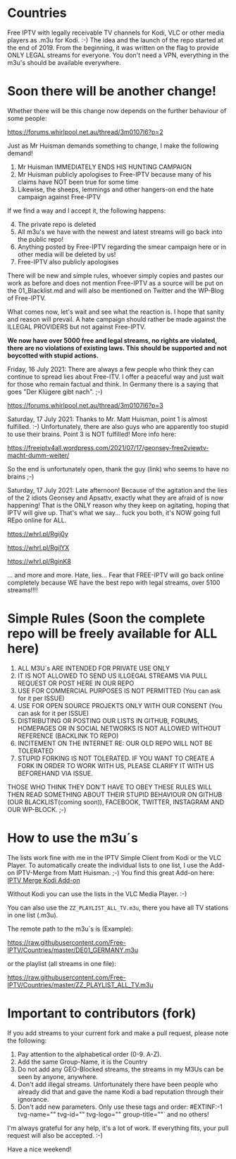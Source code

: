 # Countries
Free IPTV with legally receivable TV channels for Kodi, VLC or other media players as .m3u for Kodi. :-) The idea and the launch of the repo started at the end of 2019. From the beginning, it was written on the flag to provide ONLY LEGAL streams for everyone. You don't need a VPN, everything in the m3u's should be available everywhere.

# Soon there will be another change!

Whether there will be this change now depends on the further behaviour of some people:

https://forums.whirlpool.net.au/thread/3m0107l6?p=2

Just as Mr Huisman demands something to change, I make the following demand!

1. Mr Huisman IMMEDIATELY ENDS HIS HUNTING CAMPAIGN
2. Mr Huisman publicly apologises to Free-IPTV because many of his claims have NOT been true for some time
3. Likewise, the sheeps, lemmings and other hangers-on end the hate campaign against Free-IPTV

If we find a way and I accept it, the following happens:

4. The private repo is deleted
5. All m3u's we have with the newest and latest streams will go back into the public repo!
6. Anything posted by Free-IPTV regarding the smear campaign here or in other media will be deleted by us!
7. Free-IPTV also publicly apologises

There will be new and simple rules, whoever simply copies and pastes our work as before and does not mention Free-IPTV as a source will be put on the 01_Blacklist.md and will also be mentioned on Twitter and the WP-Blog of Free-IPTV. 

What comes now, let's wait and see what the reaction is. I hope that sanity and reason will prevail. A hate campaign should rather be made against the ILLEGAL PROVIDERS but not against Free-IPTV.

**We now have over 5000 free and legal streams, no rights are violated, there are no violations of existing laws. This should be supported and not boycotted with stupid actions.**

Friday, 16 July 2021: There are always a few people who think they can continue to spread lies about Free-ITV. I offer a peaceful way and just wait for those who remain factual and think. In Germany there is a saying that goes "Der Klügere gibt nach". ;-) 

https://forums.whirlpool.net.au/thread/3m0107l6?p=3

Saturday, 17 July 2021: Thanks to Mr. Matt Huisman, point 1 is almost fulfilled. :-) Unfortunately, there are also guys who are apparently too stupid to use their brains. Point 3 is NOT fulfilled! More info here:

https://freeiptv4all.wordpress.com/2021/07/17/geonsey-free2viewtv-macht-dumm-weiter/

So the end is unfortunately open, thank the guy (link) who seems to have no brains ;-)

Saturday, 17 July 2021: Late afternoon! Because of the agitation and the lies of the 2 idiots Geonsey and Apsattv, exactly what they are afraid of is now happening! That is the ONLY reason why they keep on agitating, hoping that IPTV will give up. That's what we say... fuck you both, it's NOW going full REpo online for ALL.

https://whrl.pl/Rgij0y

https://whrl.pl/RgilYX

https://whrl.pl/RginK8

... and more and more. Hate, lies... Fear that FREE-IPTV will go back online completely because WE have the best repo with legal streams, over 5100 streams!!!!

# Simple Rules (Soon the complete repo will be freely available for ALL here)

1. ALL M3U´s ARE INTENDED FOR PRIVATE USE ONLY
2. IT IS NOT ALLOWED TO SEND US ILLGEGAL STREAMS VIA PULL REQUEST OR POST HERE IN OUR REPO
3. USE FOR COMMERCIAL PURPOSES IS NOT PERMITTED (You can ask for it per ISSUE)
4. USE FOR OPEN SOURCE PROJEKTS ONLY WITH OUR CONSENT (You can ask for it per ISSUE)
5. DISTRIBUTING OR POSTING OUR LISTS IN GITHUB, FORUMS, HOMEPAGES OR IN SOCIAL NETWORKS IS NOT ALLOWED WITHOUT REFERENCE (BACKLINK TO REPO)
6. INCITEMENT ON THE INTERNET RE: OUR OLD REPO WILL NOT BE TOLERATED
7. STUPID FORKING IS NOT TOLERATED. IF YOU WANT TO CREATE A FORK IN ORDER TO WORK WITH US, PLEASE CLARIFY IT WITH US BEFOREHAND VIA ISSUE.

THOSE WHO THINK THEY DON'T HAVE TO OBEY THESE RULES WILL THEN READ SOMETHING ABOUT THEIR STUPID BEHAVIOUR ON GITHUB (OUR BLACKLIST(coming soon)), FACEBOOK, TWITTER, INSTAGRAM AND OUR WP-BLOCK. ;-)

# How to use the m3u´s

The lists work fine with me in the IPTV Simple Client from Kodi or the VLC Player. To automatically create the individual lists
to one list, I use the Add-on IPTV-Merge from Matt Huisman. ;-) You find this great Add-on here: [IPTV Merge Kodi Add-on](https://www.matthuisman.nz/2019/02/iptv-merge-kodi-add-on.html)

Without Kodi you can use the lists in the VLC Media Player. :-)

You can also use the `ZZ_PLAYLIST_ALL_TV.m3u`, there you have all TV stations in one list (.m3u).

The remote path to the m3u´s is (Example):

https://raw.githubusercontent.com/Free-IPTV/Countries/master/DE01_GERMANY.m3u

or the playlist (all streams in one file):

https://raw.githubusercontent.com/Free-IPTV/Countries/master/ZZ_PLAYLIST_ALL_TV.m3u

# Important to contributors (fork)

If you add streams to your current fork and make a pull request, please note the following:

1. Pay attention to the alphabetical order (0-9. A-Z).
2. Add the same Group-Name, it is the Country
3. Do not add any GEO-Blocked streams, the streams in my M3Us can be seen by anyone, anywhere.
4. Don't add illegal streams. Unfortunately there have been people who already did that and gave the name Kodi a bad reputation through their ignorance.
5. Don't add new parameters. Only use these tags and order: #EXTINF:-1 tvg-name="" tvg-id="" tvg-logo="" group-title=""` and no others!

I'm always grateful for any help, it's a lot of work. If everything fits, your pull request will also be accepted. :-)

Have a nice weekend!







